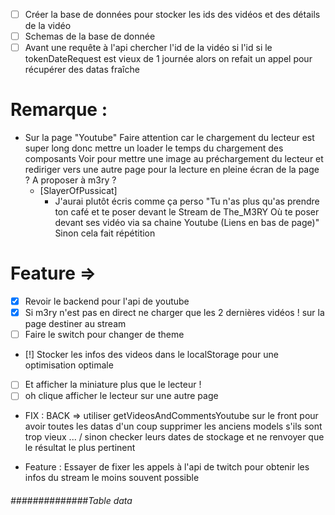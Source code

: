 - [ ] Créer la base de données pour stocker les ids des vidéos et des détails de la vidéo
- [ ] Schemas de la base de donnée
- [ ] Avant une requête à l'api chercher l'id de la vidéo si l'id si le tokenDateRequest est vieux de 1 journée alors on
  refait un appel pour récupérer des datas fraîche

# Remarque :

- Sur la page "Youtube" Faire attention car le chargement du lecteur est super long donc mettre un loader le temps du
  chargement des composants Voir pour mettre une image au préchargement du lecteur et rediriger vers une autre page pour
  la lecture en pleine écran de la page ? A proposer à m3ry ?
    - [SlayerOfPussicat]
        - J'aurai plutôt écris comme ça perso "Tu n'as plus qu'as prendre ton café et te poser devant le Stream de
          The_M3RY Où te poser devant ses vidéo via sa chaine Youtube (Liens en bas de page)" Sinon cela fait répétition

# Feature =>

- [X] Revoir le backend pour l'api de youtube
- [X] Si m3ry n'est pas en direct ne charger que les 2 dernières vidéos ! sur la page destiner au stream
- [ ] Faire le switch pour changer de theme
- [!] Stocker les infos des videos dans le localStorage pour une optimisation optimale
- [ ] Et afficher la miniature plus que le lecteur !
- [ ] oh clique afficher le lecteur sur une autre page
- FIX : BACK => utiliser getVideosAndCommentsYoutube sur le front pour avoir toutes les datas d'un coup supprimer les
  anciens models s'ils sont trop vieux ... / sinon checker leurs dates de stockage et ne renvoyer que le résultat le plus
  pertinent
  
- Feature : Essayer de fixer les appels à l'api de twitch pour obtenir les infos du stream le moins souvent possible 
###### ##############Table data